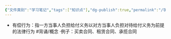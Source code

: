 ```yaml
---
{"文件类别":"学习笔记","tags":["知识点"],"dg-publish":true,"permalink":"/学习笔记/知识点cheese/有偿行为/","dgPassFrontmatter":true}
---
```


- 有偿行为：指一方当事人负担给付义务以对方当事人负担对待给付义务为前提的法律行为 #背诵/概念 
·例子：买卖合同、租赁合同、承揽合同